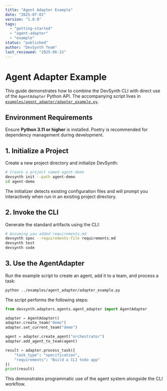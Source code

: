 ```yaml
---
title: "Agent Adapter Example"
date: "2025-07-01"
version: "1.0.0"
tags:
  - "getting-started"
  - "agent-adapter"
  - "example"
status: "published"
author: "DevSynth Team"
last_reviewed: "2025-06-15"
---
```


# Agent Adapter Example

This guide demonstrates how to combine the DevSynth CLI with direct use of the
`AgentAdapter` Python API. The accompanying script lives in
[`examples/agent_adapter/adapter_example.py`](../../examples/agent_adapter/adapter_example.py).

## Environment Requirements

Ensure **Python 3.11 or higher** is installed. Poetry is recommended for dependency management during development.

## 1. Initialize a Project

Create a new project directory and initialize DevSynth:

```bash
# Create a project named agent-demo
devsynth init --path agent-demo
cd agent-demo
```
The initializer detects existing configuration files and will prompt you interactively when run in an existing project directory.

## 2. Invoke the CLI

Generate the standard artifacts using the CLI:

```bash
# Assuming you added requirements.md
devsynth spec --requirements-file requirements.md
devsynth test
devsynth code
```

## 3. Use the AgentAdapter

Run the example script to create an agent, add it to a team, and process a task:

```bash
python ../examples/agent_adapter/adapter_example.py
```

The script performs the following steps:

```python
from devsynth.adapters.agents.agent_adapter import AgentAdapter

adapter = AgentAdapter()
adapter.create_team("demo")
adapter.set_current_team("demo")

agent = adapter.create_agent("orchestrator")
adapter.add_agent_to_team(agent)

result = adapter.process_task({
    "task_type": "specification",
    "requirements": "Build a CLI todo app"
})
print(result)
```

This demonstrates programmatic use of the agent system alongside the CLI
workflow.
